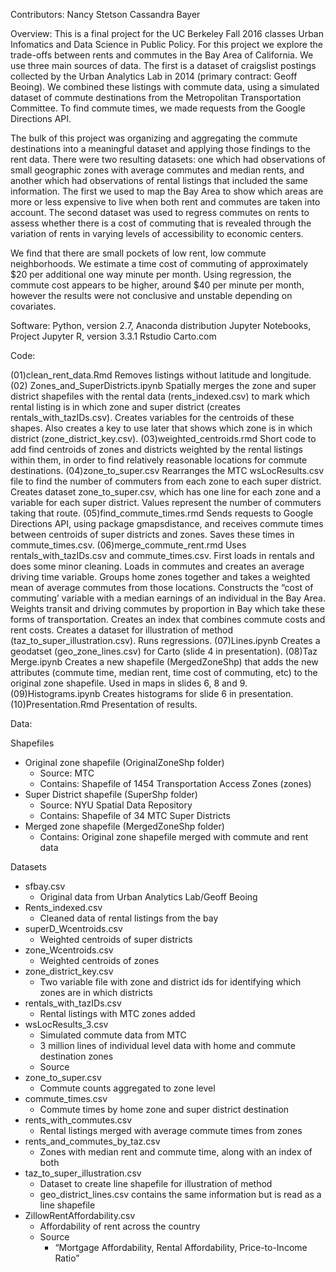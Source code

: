 ﻿Contributors:
Nancy Stetson
Cassandra Bayer


Overview:
This is a final project for the UC Berkeley Fall 2016 classes Urban Infomatics and Data Science in Public Policy. For this project we explore the trade-offs between rents and commutes in the Bay Area of California. We use three main sources of data. The first is a dataset of craigslist postings collected by the Urban Analytics Lab in 2014 (primary contract: Geoff Beoing). We combined these listings with commute data, using a simulated dataset of commute destinations from the Metropolitan Transportation Committee. To find commute times, we made requests from the Google Directions API.


The bulk of this project was organizing and aggregating the commute destinations into a meaningful dataset and applying those findings to the rent data. There were two resulting datasets: one which had observations of small geographic zones with average commutes and median rents, and another which had observations of rental listings that included the same information. The first we used to map the Bay Area to show which areas are more or less expensive to live when both rent and commutes are taken into account. The second dataset was used to regress commutes on rents to assess whether there is a cost of commuting that is revealed through the variation of rents in varying levels of accessibility to economic centers. 


We find that there are small pockets of low rent, low commute neighborhoods. We estimate a time cost of commuting of approximately $20 per additional one way minute per month. Using regression, the commute cost appears to be higher, around $40 per minute per month, however the results were not conclusive and unstable depending on covariates. 


Software:
Python, version 2.7, Anaconda distribution
Jupyter Notebooks, Project Jupyter 
R, version 3.3.1
Rstudio
Carto.com


Code:


(01)clean_rent_data.Rmd
        Removes listings without latitude and longitude.
(02) Zones_and_SuperDistricts.ipynb
Spatially merges the zone and super district shapefiles with the rental data (rents_indexed.csv) to mark which rental listing is in which zone and super district (creates rentals_with_tazIDs.csv). Creates variables for the centroids of these shapes. Also creates a key to use later that shows which zone is in which district (zone_district_key.csv). 
(03)weighted_centroids.rmd
Short code to add find centroids of zones and districts weighted by the rental listings within them, in order to find relatively reasonable locations for commute destinations. 
(04)zone_to_super.csv
Rearranges the MTC wsLocResults.csv file to find the number of commuters from each zone to each super district. Creates dataset zone_to_super.csv, which has one line for each zone and a variable for each super district. Values represent the number of commuters taking that route. 
(05)find_commute_times.rmd
Sends requests to Google Directions API, using package gmapsdistance, and receives commute times between centroids of super districts and zones. Saves these times in commute_times.csv.
(06)merge_commute_rent.rmd
Uses rentals_with_tazIDs.csv and commute_times.csv. First loads in rentals and does some minor cleaning. Loads in commutes and creates an average driving time variable. Groups home zones together and takes a weighted mean of average commutes from those locations. Constructs the “cost of commuting’ variable with a median earnings of an individual in the Bay Area. Weights transit and driving commutes by proportion in Bay which take these forms of transportation. Creates an index that combines commute costs and rent costs. Creates a dataset for illustration of method (taz_to_super_illustration.csv). Runs regressions.
(07)Lines.ipynb
Creates a geodatset (geo_zone_lines.csv) for Carto (slide 4 in presentation).
(08)Taz Merge.ipynb
Creates a new shapefile (MergedZoneShp) that adds the new attributes (commute time, median rent, time cost of commuting, etc) to the original zone shapefile. Used in maps in slides 6, 8 and 9.
(09)Histograms.ipynb
        Creates histograms for slide 6 in presentation.
(10)Presentation.Rmd
        Presentation of results. 




Data:


Shapefiles
* Original zone shapefile (OriginalZoneShp folder)
   * Source: MTC
   * Contains: Shapefile of 1454 Transportation Access Zones (zones)
* Super District shapefile (SuperShp folder)
   * Source: NYU Spatial Data Repository
   * Contains: Shapefile of 34 MTC Super Districts
* Merged zone shapefile (MergedZoneShp folder)
   * Contains: Original zone shapefile merged with commute and rent data


Datasets
* sfbay.csv 
   * Original data from Urban Analytics Lab/Geoff Beoing
* Rents_indexed.csv
   * Cleaned data of rental listings from the bay
* superD_Wcentroids.csv
   * Weighted centroids of super districts
* zone_Wcentroids.csv
   * Weighted centroids of zones
* zone_district_key.csv
   * Two variable file with zone and district ids for identifying which zones are in which districts
* rentals_with_tazIDs.csv
   * Rental listings with MTC zones added
* wsLocResults_3.csv
   * Simulated commute data from MTC
   * 3 million lines of individual level data with home and commute destination zones
   * Source
* zone_to_super.csv
   * Commute counts aggregated to zone level
* commute_times.csv
   * Commute times by home zone and super district destination
* rents_with_commutes.csv
   * Rental listings merged with average commute times from zones
* rents_and_commutes_by_taz.csv
   * Zones with median rent and commute time, along with an index of both
* taz_to_super_illustration.csv
   * Dataset to create line shapefile for illustration of method
   * geo_district_lines.csv contains the same information but is read as a line shapefile
* ZillowRentAffordability.csv
   * Affordability of rent across the country
   * Source
      * “Mortgage Affordability, Rental Affordability, Price-to-Income Ratio”
